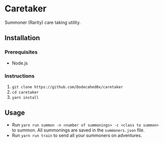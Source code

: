# Caretaker

Summoner (Rarity) care taking utility.

## Installation

### Prerequisites

- Node.js

### Instructions

1. `git clone https://github.com/Dodecahed0x/caretaker`
2. `cd caretaker`
3. `yarn install`

## Usage

- Run `yarn run summon -n <number of summonings> -c <class to summon>` to summon. All summonings are saved in the `summoners.json` file.
- Run `yarn run train` to send all your summoners on adventures.